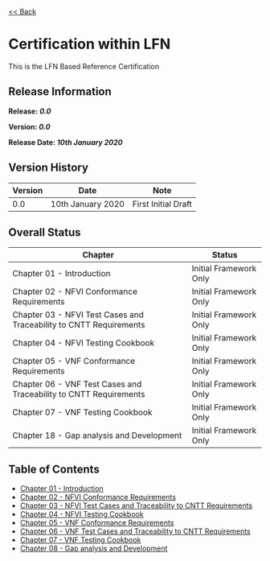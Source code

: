 [<< Back](../)

# Certification within LFN

This is the LFN Based Reference Certification

## Release Information
**Release: _0.0_**

**Version: _0.0_**

**Release Date: _10th January 2020_**

## Version History

| Version | Date | Note
| --- | --- | --- |
| 0.0 | 10th January 2020 | First Initial Draft|


## Overall Status

| Chapter | Status |
| --- | --- |
| Chapter 01 - Introduction                                           | Initial Framework Only |
| Chapter 02 - NFVI Conformance Requirements                          | Initial Framework Only |
| Chapter 03 - NFVI Test Cases and Traceability to CNTT Requirements  | Initial Framework Only |
| Chapter 04 - NFVI Testing Cookbook                                  | Initial Framework Only |
| Chapter 05 - VNF Conformance Requirements                           | Initial Framework Only |
| Chapter 06 - VNF Test Cases and Traceability to CNTT Requirements   | Initial Framework Only |
| Chapter 07 - VNF Testing Cookbook                                   | Initial Framework Only |
| Chapter 18 - Gap analysis and Development                           | Initial Framework Only |

## Table of Contents
* [Chapter 01 - Introduction](chapters/chapter01.md)
* [Chapter 02 - NFVI Conformance Requirements](chapters/chapter02.md)
* [Chapter 03 - NFVI Test Cases and Traceability to CNTT Requirements ](chapters/chapter05.md)
* [Chapter 04 - NFVI Testing Cookbook](chapters/chapter04.md)
* [Chapter 05 - VNF Conformance Requirements](chapters/chapter06.md)
* [Chapter 06 - VNF Test Cases and Traceability to CNTT Requirements](chapters/chapter09.md)
* [Chapter 07 - VNF Testing Cookbook](chapters/chapter08.md)
* [Chapter 08 - Gap analysis and Development](chapters/chapter10.md)